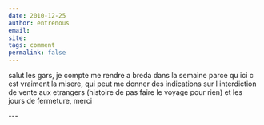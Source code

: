 ```yaml
---
date: 2010-12-25
author: entrenous
email: 
site: 
tags: comment
permalink: false
---
```


<p>salut les gars, je compte me rendre a breda dans la semaine parce qu ici c est vraiment la misere, qui peut me donner des indications sur l interdiction de vente aux etrangers (histoire de pas faire le voyage pour rien) et les jours de fermeture, merci</p>
---